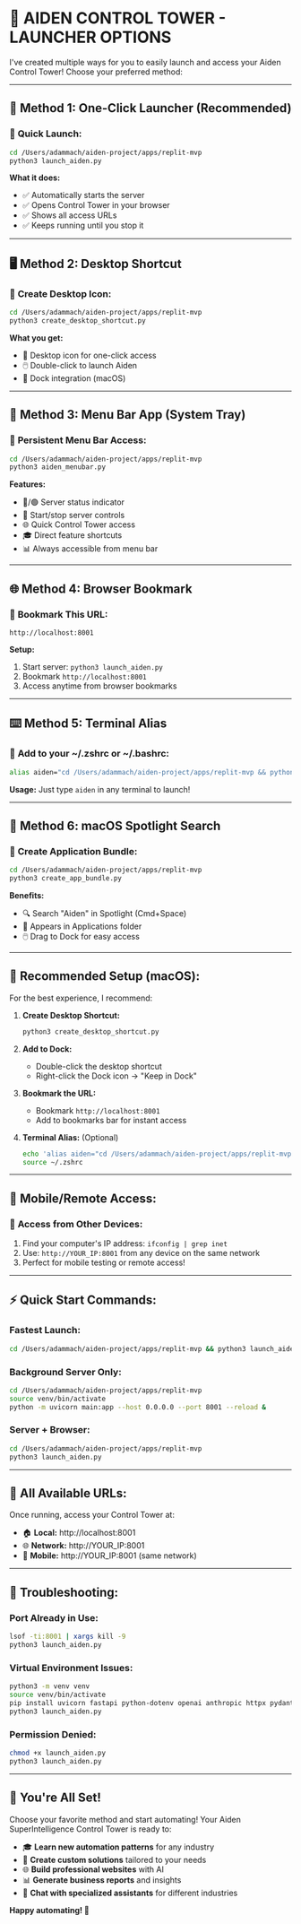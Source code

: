 # 🚀 AIDEN CONTROL TOWER - LAUNCHER OPTIONS

I've created multiple ways for you to easily launch and access your Aiden Control Tower! Choose your preferred method:

---

## 🎯 **Method 1: One-Click Launcher (Recommended)**

### 📍 **Quick Launch:**
```bash
cd /Users/adammach/aiden-project/apps/replit-mvp
python3 launch_aiden.py
```

**What it does:**
- ✅ Automatically starts the server
- ✅ Opens Control Tower in your browser
- ✅ Shows all access URLs
- ✅ Keeps running until you stop it

---

## 🖥️ **Method 2: Desktop Shortcut**

### 📍 **Create Desktop Icon:**
```bash
cd /Users/adammach/aiden-project/apps/replit-mvp
python3 create_desktop_shortcut.py
```

**What you get:**
- 🎯 Desktop icon for one-click access
- 🖱️ Double-click to launch Aiden
- 📌 Dock integration (macOS)

---

## 🔧 **Method 3: Menu Bar App (System Tray)**

### 📍 **Persistent Menu Bar Access:**
```bash
cd /Users/adammach/aiden-project/apps/replit-mvp
python3 aiden_menubar.py
```

**Features:**
- 🔴/🟢 Server status indicator
- 🚀 Start/stop server controls
- 🌐 Quick Control Tower access
- 🎓 Direct feature shortcuts
- 📊 Always accessible from menu bar

---

## 🌐 **Method 4: Browser Bookmark**

### 📍 **Bookmark This URL:**
```
http://localhost:8001
```

**Setup:**
1. Start server: `python3 launch_aiden.py`
2. Bookmark `http://localhost:8001`
3. Access anytime from browser bookmarks

---

## ⌨️ **Method 5: Terminal Alias**

### 📍 **Add to your ~/.zshrc or ~/.bashrc:**
```bash
alias aiden="cd /Users/adammach/aiden-project/apps/replit-mvp && python3 launch_aiden.py"
```

**Usage:**
Just type `aiden` in any terminal to launch!

---

## 🍎 **Method 6: macOS Spotlight Search**

### 📍 **Create Application Bundle:**
```bash
cd /Users/adammach/aiden-project/apps/replit-mvp
python3 create_app_bundle.py
```

**Benefits:**
- 🔍 Search "Aiden" in Spotlight (Cmd+Space)
- 📱 Appears in Applications folder
- 🖱️ Drag to Dock for easy access

---

## 🚀 **Recommended Setup (macOS):**

For the best experience, I recommend:

1. **Create Desktop Shortcut:**
   ```bash
   python3 create_desktop_shortcut.py
   ```

2. **Add to Dock:**
   - Double-click the desktop shortcut
   - Right-click the Dock icon → "Keep in Dock"

3. **Bookmark the URL:**
   - Bookmark `http://localhost:8001`
   - Add to bookmarks bar for instant access

4. **Terminal Alias:** (Optional)
   ```bash
   echo 'alias aiden="cd /Users/adammach/aiden-project/apps/replit-mvp && python3 launch_aiden.py"' >> ~/.zshrc
   source ~/.zshrc
   ```

---

## 📱 **Mobile/Remote Access:**

### 📍 **Access from Other Devices:**
1. Find your computer's IP address: `ifconfig | grep inet`
2. Use: `http://YOUR_IP:8001` from any device on the same network
3. Perfect for mobile testing or remote access!

---

## ⚡ **Quick Start Commands:**

### **Fastest Launch:**
```bash
cd /Users/adammach/aiden-project/apps/replit-mvp && python3 launch_aiden.py
```

### **Background Server Only:**
```bash
cd /Users/adammach/aiden-project/apps/replit-mvp
source venv/bin/activate
python -m uvicorn main:app --host 0.0.0.0 --port 8001 --reload &
```

### **Server + Browser:**
```bash
cd /Users/adammach/aiden-project/apps/replit-mvp
python3 launch_aiden.py
```

---

## 🎯 **All Available URLs:**

Once running, access your Control Tower at:
- 🏠 **Local:** http://localhost:8001
- 🌐 **Network:** http://YOUR_IP:8001
- 📱 **Mobile:** http://YOUR_IP:8001 (same network)

---

## 🔧 **Troubleshooting:**

### **Port Already in Use:**
```bash
lsof -ti:8001 | xargs kill -9
python3 launch_aiden.py
```

### **Virtual Environment Issues:**
```bash
python3 -m venv venv
source venv/bin/activate
pip install uvicorn fastapi python-dotenv openai anthropic httpx pydantic
python3 launch_aiden.py
```

### **Permission Denied:**
```bash
chmod +x launch_aiden.py
python3 launch_aiden.py
```

---

## 🎉 **You're All Set!**

Choose your favorite method and start automating! Your Aiden SuperIntelligence Control Tower is ready to:

- 🎓 **Learn new automation patterns** for any industry
- 🎯 **Create custom solutions** tailored to your needs
- 🌐 **Build professional websites** with AI
- 📊 **Generate business reports** and insights
- 🤖 **Chat with specialized assistants** for different industries

**Happy automating! 🚀**